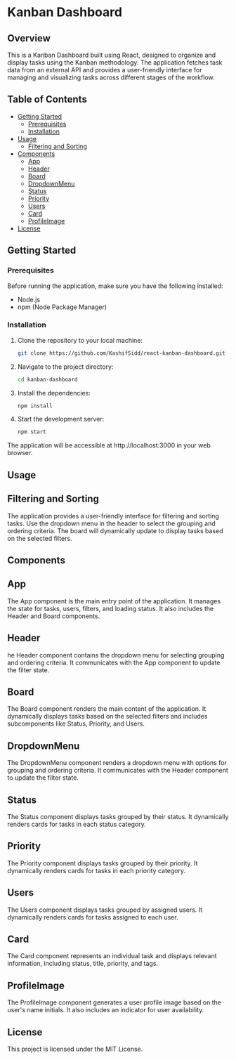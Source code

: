 # Kanban Dashboard

## Overview

This is a Kanban Dashboard built using React, designed to organize and display tasks using the Kanban methodology. The application fetches task data from an external API and provides a user-friendly interface for managing and visualizing tasks across different stages of the workflow.

## Table of Contents

- [Getting Started](#getting-started)
  - [Prerequisites](#prerequisites)
  - [Installation](#installation)
- [Usage](#usage)
  - [Filtering and Sorting](#filtering-and-sorting)
- [Components](#components)
  - [App](#app)
  - [Header](#header)
  - [Board](#board)
  - [DropdownMenu](#dropdownmenu)
  - [Status](#status)
  - [Priority](#priority)
  - [Users](#users)
  - [Card](#card)
  - [ProfileImage](#profileimage)
- [License](#license)

## Getting Started

### Prerequisites

Before running the application, make sure you have the following installed:

- Node.js
- npm (Node Package Manager)

### Installation

1. Clone the repository to your local machine:

   ```bash
   git clone https://github.com/KashifSidd/react-kanban-dashboard.git

1. Navigate to the project directory:

   ```bash
   cd kanban-dashboard

2. Install the dependencies:

   ```bash
   npm install

1. Start the development server:

   ```bash
   npm start
The application will be accessible at http://localhost:3000 in your web browser.

## Usage

## Filtering and Sorting
   The application provides a user-friendly interface for filtering and sorting tasks. Use the dropdown menu in the header to select the grouping and ordering criteria. The board will dynamically update to display tasks based on the selected filters.

## Components
## App
   The App component is the main entry point of the application. It manages the state for tasks, users, filters, and loading status. It also includes the Header and Board components.

## Header
   he Header component contains the dropdown menu for selecting grouping and ordering criteria. It communicates with the App component to update the filter state.

## Board
   The Board component renders the main content of the application. It dynamically displays tasks based on the selected filters and includes subcomponents like Status, Priority, and Users.

## DropdownMenu
   The DropdownMenu component renders a dropdown menu with options for grouping and ordering criteria. It communicates with the Header component to update the filter state.

## Status
   The Status component displays tasks grouped by their status. It dynamically renders cards for tasks in each status category.

## Priority
   The Priority component displays tasks grouped by their priority. It dynamically renders cards for tasks in each priority category.

## Users
   The Users component displays tasks grouped by assigned users. It dynamically renders cards for tasks assigned to each user.

## Card
   The Card component represents an individual task and displays relevant information, including status, title, priority, and tags.

## ProfileImage
   The ProfileImage component generates a user profile image based on the user's name initials. It also includes an indicator for user availability.

## License
   This project is licensed under the MIT License.







